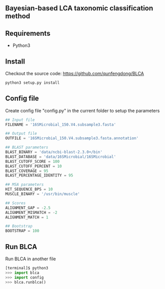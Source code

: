 Bayesian-based LCA taxonomic classification method
--------------------------------------------------

## Requirements
* Python3

## Install
Checkout the source code: https://github.com/qunfengdong/BLCA
```python
python3 setup.py install
```
## Config file
Create config file "config.py" in the current folder to setup the parameters
```python
## Input file
FILENAME = '16SMicrobial_150.V4.subsample3.fasta'

## Output file
OUTFILE = '16SMicrobial_150.V4.subsample3.fasta.annotation'

## BLAST parameters
BLAST_BINARY = 'data/ncbi-blast-2.3.0+/bin'
BLAST_DATABASE = 'data/16SMicrobial/16SMicrobial'
BLAST_CUTOFF_SCORE = 100
BLAST_CUTOFF_PERCENT = 10
BLAST_COVERAGE = 95
BLAST_PERCENTAGE_IDENTITY = 95

## MSA parameters
HIT_SEQUENCE_BPS = 10
MUSCLE_BINARY = '/usr/bin/muscle'

## Scores
ALIGNMENT_GAP = -2.5
ALIGNMENT_MISMATCH = -2
ALIGNMENT_MATCH = 1

## Bootstrap
BOOTSTRAP = 100
```

## Run BLCA
Run BLCA in another file
```python
[terminal]$ python3
>>> import blca
>>> import config
>>> blca.runblca()
```

